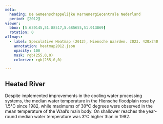 ```yaml
---
meta:
  heading: De Gemeenschappelijke Kernenergiecentrale Nederland
  period: [2012]
viewer:
  bbox: [5.639145,51.88517,5.685655,51.913869]
  rotation: 0
allmaps:
  - label: Speculative Heatmap (2012), Hiensche Waarden. 2023. 420x240 mm. Scale 1:10000. The Berlage.
    annotation: heatmap2012.json
    opacity: 100
    mask: rgb(255,0,0)
    colorize: rgb(255,0,0)

---
```


## Heated River

Despite implemented improvements in the cooling water processing systems, the median water temperature in the Hiensche floodplain rose by 1.5°C since 1982, while maximums of 30°C degrees were observed in the mean temperature of the Waal’s main body. On shallower reaches the year-round median water temperature was 3°C higher than in 1982.